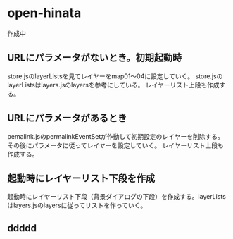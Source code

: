 # open-hinata
作成中
## URLにパラメータがないとき。初期起動時
store.jsのlayerListsを見てレイヤーをmap01～04に設定していく。
store.jsのlayerListsはlayers.jsのlayersを参考にしている。
レイヤーリスト上段も作成する。
## URLにパラメータがあるとき
pemalink.jsのpermalinkEventSetが作動して初期設定のレイヤーを削除する。その後にパラメータに従ってレイヤーを設定していく。
レイヤーリスト上段も作成する。
## 起動時にレイヤーリスト下段を作成
起動時にレイヤーリスト下段（背景ダイアログの下段）を作成する。layerListsはlayers.jsのlayersに従ってリストを作っていく。
## ddddd

